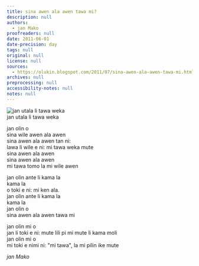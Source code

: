 ```yaml
---
title: sina awen ala awen tawa mi?
description: null
authors:
  - jan Mako
proofreaders: null
date: 2011-06-01
date-precision: day
tags: null
original: null
license: null
sources:
  - https://olukin.blogspot.com/2011/07/sina-awen-ala-awen-tawa-mi.html
archives: null
preprocessing: null
accessibility-notes: null
notes: null
---
```


![jan utala li tawa weka](https://blogger.googleusercontent.com/img/b/R29vZ2xl/AVvXsEjO2qr8TZ_rp3UMkp04DnLfDco8FB1hX-kYkgsmT3c0K6j8QNMl0FafM4MmtQphg-14kZKticWLoGy3Si05mbvCRI1wbBDW8Kgj0tqgZuCagJMK6OvaSgQ6jCSPBxhyphenhyphenCASH-8lKL4kcKm1M/s320/jan-utala-weka.jpg)  \
jan utala li tawa weka

jan olin o  \
sina wile awen ala awen  \
sina awen ala awen tan ni:  \
lawa li wile e ni: mi tawa weka mute  \
sina awen ala awen  \
sina awen ala awen  \
mi tawa tomo la mi wile awen

jan olin ante li kama la  \
kama la  \
o toki e ni: mi ken ala.  \
jan olin ante li kama la  \
kama la  \
jan olin o  \
sina awen ala awen tawa mi

jan olin mi o  \
jan li toki e ni: mute lili pi mi mute li kama moli  \
jan olin mi o  \
mi toki e nimi ni: "mi tawa", la mi pilin ike mute

*jan Mako*
